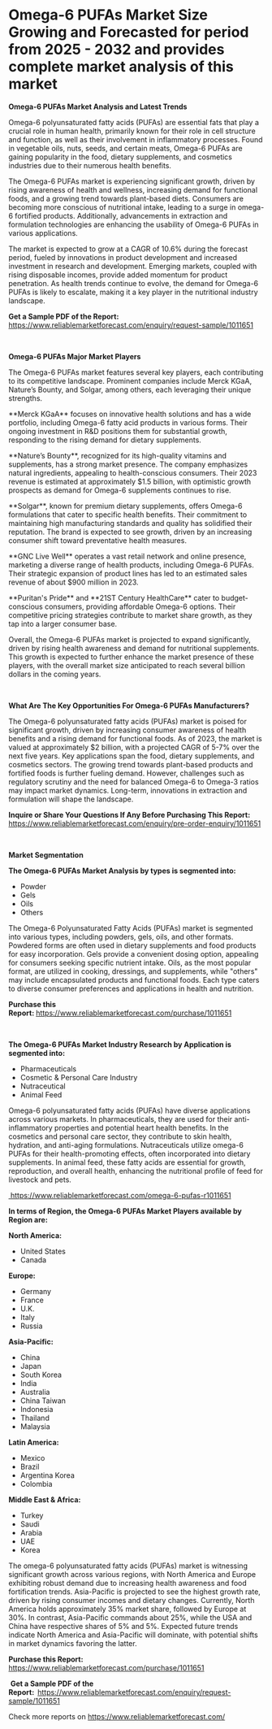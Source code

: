 <p><h1>Omega-6 PUFAs Market Size Growing and Forecasted for period from 2025 - 2032 and provides complete market analysis of this market</h1></p><p><strong>Omega-6 PUFAs Market Analysis and Latest Trends</strong></p>
<p><p>Omega-6 polyunsaturated fatty acids (PUFAs) are essential fats that play a crucial role in human health, primarily known for their role in cell structure and function, as well as their involvement in inflammatory processes. Found in vegetable oils, nuts, seeds, and certain meats, Omega-6 PUFAs are gaining popularity in the food, dietary supplements, and cosmetics industries due to their numerous health benefits.</p><p>The Omega-6 PUFAs market is experiencing significant growth, driven by rising awareness of health and wellness, increasing demand for functional foods, and a growing trend towards plant-based diets. Consumers are becoming more conscious of nutritional intake, leading to a surge in omega-6 fortified products. Additionally, advancements in extraction and formulation technologies are enhancing the usability of Omega-6 PUFAs in various applications.</p><p>The market is expected to grow at a CAGR of 10.6% during the forecast period, fueled by innovations in product development and increased investment in research and development. Emerging markets, coupled with rising disposable incomes, provide added momentum for product penetration. As health trends continue to evolve, the demand for Omega-6 PUFAs is likely to escalate, making it a key player in the nutritional industry landscape.</p></p>
<p><strong>Get a Sample PDF of the Report:&nbsp;</strong> <a href="https://www.reliablemarketforecast.com/enquiry/request-sample/1011651?utm_campaign=2808&utm_medium=2&utm_source=Github&utm_content=ia&utm_term=04042025&utm_id=omega-6-pufas">https://www.reliablemarketforecast.com/enquiry/request-sample/1011651</a></p>
<p>&nbsp;</p>
<p><strong>Omega-6 PUFAs Major Market Players</strong></p>
<p><p>The Omega-6 PUFAs market features several key players, each contributing to its competitive landscape. Prominent companies include Merck KGaA, Nature’s Bounty, and Solgar, among others, each leveraging their unique strengths.</p><p>**Merck KGaA** focuses on innovative health solutions and has a wide portfolio, including Omega-6 fatty acid products in various forms. Their ongoing investment in R&D positions them for substantial growth, responding to the rising demand for dietary supplements.</p><p>**Nature’s Bounty**, recognized for its high-quality vitamins and supplements, has a strong market presence. The company emphasizes natural ingredients, appealing to health-conscious consumers. Their 2023 revenue is estimated at approximately $1.5 billion, with optimistic growth prospects as demand for Omega-6 supplements continues to rise.</p><p>**Solgar**, known for premium dietary supplements, offers Omega-6 formulations that cater to specific health benefits. Their commitment to maintaining high manufacturing standards and quality has solidified their reputation. The brand is expected to see growth, driven by an increasing consumer shift toward preventative health measures.</p><p>**GNC Live Well** operates a vast retail network and online presence, marketing a diverse range of health products, including Omega-6 PUFAs. Their strategic expansion of product lines has led to an estimated sales revenue of about $900 million in 2023.</p><p>**Puritan's Pride** and **21ST Century HealthCare** cater to budget-conscious consumers, providing affordable Omega-6 options. Their competitive pricing strategies contribute to market share growth, as they tap into a larger consumer base.</p><p>Overall, the Omega-6 PUFAs market is projected to expand significantly, driven by rising health awareness and demand for nutritional supplements. This growth is expected to further enhance the market presence of these players, with the overall market size anticipated to reach several billion dollars in the coming years.</p></p>
<p>&nbsp;</p>
<p><strong>What Are The Key Opportunities For Omega-6 PUFAs Manufacturers?</strong></p>
<p><p>The Omega-6 polyunsaturated fatty acids (PUFAs) market is poised for significant growth, driven by increasing consumer awareness of health benefits and a rising demand for functional foods. As of 2023, the market is valued at approximately $2 billion, with a projected CAGR of 5-7% over the next five years. Key applications span the food, dietary supplements, and cosmetics sectors. The growing trend towards plant-based products and fortified foods is further fueling demand. However, challenges such as regulatory scrutiny and the need for balanced Omega-6 to Omega-3 ratios may impact market dynamics. Long-term, innovations in extraction and formulation will shape the landscape.</p></p>
<p><strong>Inquire or Share Your Questions If Any Before Purchasing This Report:</strong> <a href="https://www.reliablemarketforecast.com/enquiry/pre-order-enquiry/1011651?utm_campaign=2808&utm_medium=2&utm_source=Github&utm_content=ia&utm_term=04042025&utm_id=omega-6-pufas">https://www.reliablemarketforecast.com/enquiry/pre-order-enquiry/1011651</a></p>
<p>&nbsp;</p>
<p><strong>Market Segmentation</strong></p>
<p><strong>The Omega-6 PUFAs Market Analysis by types is segmented into:</strong></p>
<p><ul><li>Powder</li><li>Gels</li><li>Oils</li><li>Others</li></ul></p>
<p><p>The Omega-6 Polyunsaturated Fatty Acids (PUFAs) market is segmented into various types, including powders, gels, oils, and other formats. Powdered forms are often used in dietary supplements and food products for easy incorporation. Gels provide a convenient dosing option, appealing for consumers seeking specific nutrient intake. Oils, as the most popular format, are utilized in cooking, dressings, and supplements, while "others" may include encapsulated products and functional foods. Each type caters to diverse consumer preferences and applications in health and nutrition.</p></p>
<p><strong>Purchase this Report:&nbsp;</strong><a href="https://www.reliablemarketforecast.com/purchase/1011651?utm_campaign=2808&utm_medium=2&utm_source=Github&utm_content=ia&utm_term=04042025&utm_id=omega-6-pufas">https://www.reliablemarketforecast.com/purchase/1011651</a></p>
<p>&nbsp;</p>
<p><strong>The Omega-6 PUFAs Market Industry Research by Application is segmented into:</strong></p>
<p><ul><li>Pharmaceuticals</li><li>Cosmetic & Personal Care Industry</li><li>Nutraceutical</li><li>Animal Feed</li></ul></p>
<p><p>Omega-6 polyunsaturated fatty acids (PUFAs) have diverse applications across various markets. In pharmaceuticals, they are used for their anti-inflammatory properties and potential heart health benefits. In the cosmetics and personal care sector, they contribute to skin health, hydration, and anti-aging formulations. Nutraceuticals utilize omega-6 PUFAs for their health-promoting effects, often incorporated into dietary supplements. In animal feed, these fatty acids are essential for growth, reproduction, and overall health, enhancing the nutritional profile of feed for livestock and pets.</p></p>
<p><a href="https://www.reliablemarketforecast.com/omega-6-pufas-r1011651?utm_campaign=2808&utm_medium=2&utm_source=Github&utm_content=ia&utm_term=04042025&utm_id=omega-6-pufas">&nbsp;https://www.reliablemarketforecast.com/omega-6-pufas-r1011651</a></p>
<p><strong>In terms of Region, the Omega-6 PUFAs Market Players available by Region are:</strong></p>
<p>
    <p> <strong> North America: </strong>
        <ul>
            <li>United States</li>
            <li>Canada</li>
        </ul>
        </p> 
    <p> <strong> Europe: </strong>
        <ul>
            <li>Germany</li>
            <li>France</li>
            <li>U.K.</li>
            <li>Italy</li>
            <li>Russia</li>
        </ul>
        </p> 
    <p> <strong> Asia-Pacific: </strong>
        <ul>
            <li>China</li>
            <li>Japan</li>
            <li>South Korea</li>
            <li>India</li>
            <li>Australia</li>
            <li>China Taiwan</li>
            <li>Indonesia</li>
            <li>Thailand</li>
            <li>Malaysia</li>
        </ul>
        </p> 
    <p> <strong> Latin America: </strong>
        <ul>
            <li>Mexico</li>
            <li>Brazil</li>
            <li>Argentina Korea</li>
            <li>Colombia</li>
        </ul>
        </p> 
    <p> <strong> Middle East & Africa: </strong>
        <ul>
            <li>Turkey</li>
            <li>Saudi</li>
            <li>Arabia</li>
            <li>UAE</li>
            <li>Korea</li>
        </ul>
    </p>
    </p>
<p><p>The omega-6 polyunsaturated fatty acids (PUFAs) market is witnessing significant growth across various regions, with North America and Europe exhibiting robust demand due to increasing health awareness and food fortification trends. Asia-Pacific is projected to see the highest growth rate, driven by rising consumer incomes and dietary changes. Currently, North America holds approximately 35% market share, followed by Europe at 30%. In contrast, Asia-Pacific commands about 25%, while the USA and China have respective shares of 5% and 5%. Expected future trends indicate North America and Asia-Pacific will dominate, with potential shifts in market dynamics favoring the latter.</p></p>
<p><strong>Purchase this Report: </strong><a href="https://www.reliablemarketforecast.com/purchase/1011651?utm_campaign=2808&utm_medium=2&utm_source=Github&utm_content=ia&utm_term=04042025&utm_id=omega-6-pufas">https://www.reliablemarketforecast.com/purchase/1011651</a></p>
<p>&nbsp;<strong>Get a Sample PDF of the Report:&nbsp;&nbsp;</strong><a href="https://www.reliablemarketforecast.com/enquiry/request-sample/1011651?utm_campaign=2808&utm_medium=2&utm_source=Github&utm_content=ia&utm_term=04042025&utm_id=omega-6-pufas">https://www.reliablemarketforecast.com/enquiry/request-sample/1011651</a></p>
<p><strong></strong></p>
<p>Check more reports on <a href="https://www.reliablemarketforecast.com/?utm_campaign=2808&utm_medium=2&utm_source=Github&utm_content=ia&utm_term=04042025&utm_id=omega-6-pufas">https://www.reliablemarketforecast.com/</a></p>